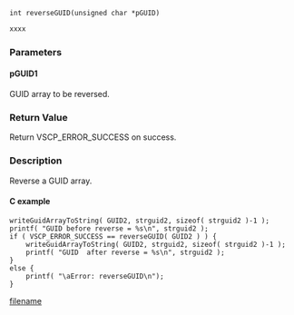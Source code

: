 

```clike
int reverseGUID(unsigned char *pGUID)
```

```python
xxxx
```

### Parameters

#### pGUID1
GUID array to be reversed.


### Return Value
Return VSCP_ERROR_SUCCESS on success. 

### Description
Reverse a GUID array. 

#### C example

```clike
writeGuidArrayToString( GUID2, strguid2, sizeof( strguid2 )-1 );
printf( "GUID before reverse = %s\n", strguid2 );
if ( VSCP_ERROR_SUCCESS == reverseGUID( GUID2 ) ) {
    writeGuidArrayToString( GUID2, strguid2, sizeof( strguid2 )-1 );
    printf( "GUID  after reverse = %s\n", strguid2 );
}
else {
    printf( "\aError: reverseGUID\n");
}
```



[filename](./bottom_copyright.md ':include')